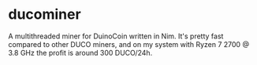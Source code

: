 # ducominer
 A multithreaded miner for DuinoCoin written in Nim. It's pretty fast compared to other DUCO miners, and on my system with Ryzen 7 2700 @ 3.8 GHz the profit is around 300 DUCO/24h.
 

